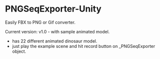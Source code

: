 # PNGSeqExporter-Unity
Easily FBX to PNG or Gif converter.

Current version: v1.0 - with sample animated model.

- has 22 different animated dinosaur model.
- just play the example scene and hit record button on _PNGSeqExporter object.
